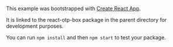 This example was bootstrapped with [Create React App](https://github.com/facebook/create-react-app).

It is linked to the react-otp-box package in the parent directory for development purposes.

You can run `npm install` and then `npm start` to test your package.
